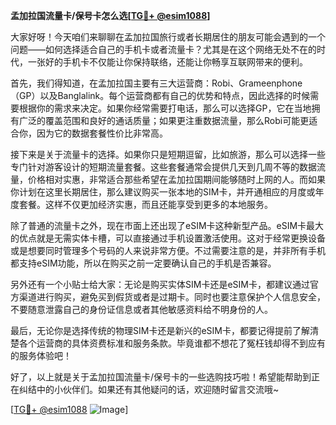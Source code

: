 **孟加拉国流量卡/保号卡怎么选[[TG💪+ @esim1088](https://t.me/s/esim1088)]**

大家好呀！今天咱们来聊聊在孟加拉国旅行或者长期居住的朋友可能会遇到的一个问题——如何选择适合自己的手机卡或者流量卡？尤其是在这个网络无处不在的时代，一张好的手机卡不仅能让你保持联络，还能让你畅享互联网带来的便利。

首先，我们得知道，在孟加拉国主要有三大运营商：Robi、Grameenphone（GP）以及Banglalink。每个运营商都有自己的优势和特点，因此选择的时候需要根据你的需求来决定。如果你经常需要打电话，那么可以选择GP，它在当地拥有广泛的覆盖范围和良好的通话质量；如果更注重数据流量，那么Robi可能更适合你，因为它的数据套餐性价比非常高。

接下来是关于流量卡的选择。如果你只是短期逗留，比如旅游，那么可以选择一些专门针对游客设计的短期流量套餐。这些套餐通常会提供几天到几周不等的数据流量，价格相对实惠，非常适合那些希望在孟加拉国期间能够随时上网的人。而如果你计划在这里长期居住，那么建议购买一张本地的SIM卡，并开通相应的月度或年度套餐。这样不仅更加经济实惠，而且还能享受到更多的本地服务。

除了普通的流量卡之外，现在市面上还出现了eSIM卡这种新型产品。eSIM卡最大的优点就是无需实体卡槽，可以直接通过手机设置激活使用。这对于经常更换设备或是想要同时管理多个号码的人来说非常方便。不过需要注意的是，并非所有手机都支持eSIM功能，所以在购买之前一定要确认自己的手机是否兼容。

另外还有一个小贴士给大家：无论是购买实体SIM卡还是eSIM卡，都建议通过官方渠道进行购买，避免买到假货或者是过期卡。同时也要注意保护个人信息安全，不要随意泄露自己的身份证信息或者其他敏感资料给不明身份的人。

最后，无论你是选择传统的物理SIM卡还是新兴的eSIM卡，都要记得提前了解清楚各个运营商的具体资费标准和服务条款。毕竟谁都不想花了冤枉钱却得不到应有的服务体验吧！

好了，以上就是关于孟加拉国流量卡/保号卡的一些选购技巧啦！希望能帮助到正在纠结中的小伙伴们。如果还有其他疑问的话，欢迎随时留言交流哦~

[[TG💪+ @esim1088](https://t.me/s/esim1088) ![Image](https://i.postimg.cc/4NQfJmqS/Snipaste-2025-05-13-00-14-12.png)]